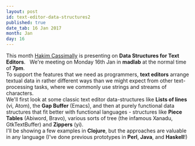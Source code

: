 ```yaml
---
layout: post
id: text-editor-data-structures2
published: true
date_tab: 16 Jan 2017
month: Jan
day: 16
---
```


<div>
   This month <span><a href=
   "https://twitter.com/osfameron">Hakim Cassimally</a> is
   presenting on <b>Data Structures for Text Editors</b>.
   &nbsp; We're meeting on Monday 16th Jan in
   <b>madlab</b> at the normal time of <b>7pm</b>.<br>
   To support the features that we need as programmers,
   <b>text editors</b> arrange textual data in rather
   different ways than we might expect from other
   text-processing tasks, where we commonly use strings
   and streams of characters.<br>
   We'll first look at some classic text editor
   data-structures like <b>Lists of lines</b> (vi, Atom),
   the <b>Gap Buffer</b> (Emacs), and then at purely
   functional data structures that fit better with
   functional languages - structures like <b>Piece
   Tables</b> (Abiword, Bravo), various sorts of tree (the
   infamous Xanadu, GtkTextBuffer) and <b>Zippers</b>
   (yi).<br>
   I'll be showing a few examples in <b>Clojure</b>, but
   the approaches are valuable in any language (I've done
   previous prototypes in <b>Perl</b>, <b>Java</b>, and
   <b>Haskell</b>!)<br></span>
</div>
